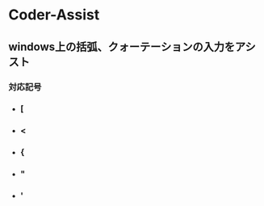 # Coder-Assist
<h2>windows上の括弧、クォーテーションの入力をアシスト</h2>

<h3>対応記号</h3>
<ul>
  <li><h3> [</h3></li>
  <li><h3> <</h3></li>
  <li><h3> {</h3></li>
  <li><h3> "</h3></li>
  <li><h3> '</h3></li>
</ul>
